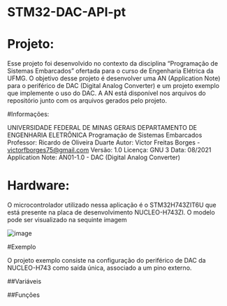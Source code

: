 # STM32-DAC-API-pt



# Projeto: 

Esse projeto foi desenvolvido no contexto da disciplina “Programação de Sistemas Embarcados” ofertada para o curso de Engenharia Elétrica da UFMG. O objetivo desse projeto é desenvolver uma AN (Application Note) para o periférico de DAC (Digital Analog Converter) e um projeto exemplo que implemente o uso do DAC. A AN está disponível nos arquivos do repositório junto com os arquivos gerados pelo projeto. 

#Informações:

UNIVERSIDADE FEDERAL DE MINAS GERAIS 
DEPARTAMENTO DE ENGENHARIA ELETRÔNICA 
Programação de Sistemas Embarcados 
Professor: Ricardo de Oliveira Duarte
Autor: Victor Freitas Borges - victorfborges75@gmail.com
Versão: 1.0
Licença: GNU 3
Data: 08/2021
Application Note: AN01-1.0 - DAC (Digital Analog Converter) 

# Hardware: 

O microcontrolador utilizado nessa aplicação é o STM32H743ZIT6U que está presente na placa de desenvolvimento NUCLEO-H743ZI. O modelo pode ser visualizado na sequinte imagem

![image](https://user-images.githubusercontent.com/60392063/127783297-c47d17a6-8c60-4f34-9532-e276d1ce88bc.png)

#Exemplo

O projeto exemplo consiste na configuração do periférico de DAC da NUCLEO-H743 como saída única, associado a um pino externo. 

##Variáveis 

##Funções

